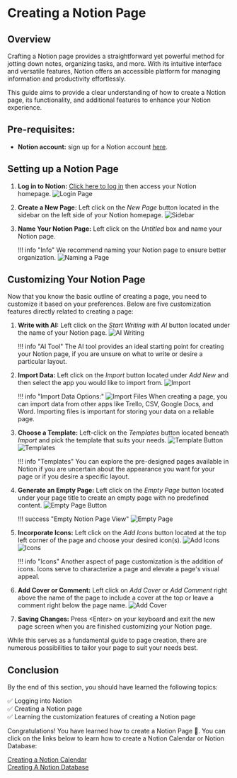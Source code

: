 # Creating a Notion Page

## Overview

Crafting a Notion page provides a straightforward yet powerful method for jotting down notes, organizing tasks, and more. With its intuitive interface and versatile features, Notion offers an accessible platform for managing information and productivity effortlessly.

This guide aims to provide a clear understanding of how to create a Notion page, its functionality, and additional features to enhance your Notion experience.

## Pre-requisites:
  - **Notion account:** sign up for a Notion account [here](https://www.notion.so/signup).

## Setting up a Notion Page

1. **Log in to Notion:** [Click here to log in](https://www.notion.so/login) then access your Notion homepage.
    ![Login Page](assets/Login.png)

2. **Create a New Page:** Left click on the *New Page* button located in the sidebar on the left side of your Notion homepage.
    ![Sidebar](assets/PageSideBar.png)

3. **Name Your Notion Page:** Left click on the *Untitled* box and name your Notion page.

    !!! info "Info"
        We recommend naming your Notion page to ensure better organization.
    ![Naming a Page](assets/namePage.png)


## Customizing Your Notion Page
Now that you know the basic outline of creating a page, you need to customize it based on your preferences. Below are five customization features directly related to creating a page:


1. **Write with AI:** Left click on the *Start Writing with AI* button located under the name of your Notion page.
    ![AI Writing](assets/AIWriting.png)

    !!! info "AI Tool"
        The AI tool provides an ideal starting point for creating your Notion page, if you are unsure on what to write or desire a particular layout.

2. **Import Data:** Left click on the *Import* button located under *Add New* and then select the app you would like to import from.
    ![Import](assets/CreateAPage.png)

    !!! info "Import Data Options:"
         ![Import Files](assets/ImportFiles.png)
         When creating a page, you can import data from other apps like Trello, CSV, Google Docs, and Word. Importing files is important for storing your data on a reliable page.

3. **Choose a Template:** Left-click on the *Templates* button located beneath *Import* and pick the template that suits your needs.
    ![Template Button](assets/template.png)
    ![Templates](assets/Templates.png)

    !!! info "Templates"
        You can explore the pre-designed pages available in Notion if you are uncertain about the appearance you want for your page or if you desire a specific layout.

4. **Generate an Empty Page:** Left click on the *Empty Page* button located under your page title to create an empty page with no predefined content.
    ![Empty Page Button](assets/CreateAPage.png)

    !!! success "Empty Notion Page View"
        ![Empty Page](assets/EmptyPage.png)

5. **Incorporate Icons:** Left click on the *Add Icons* button located at the top left corner of the page and choose your desired icon(s).
    ![Add Icons](assets/AddIcon.png)
    ![Icons](assets/Icons.png)

    !!! info "Icons"
          Another aspect of page customization is the addition of icons. Icons serve to characterize a page and elevate a page's visual appeal.

6. **Add Cover or Comment:** Left click on *Add Cover* or *Add Comment* right above the name of the page to include a cover at the top or leave a comment right below the page name.
   ![Add Cover](assets/CreateAPage.png)

7. **Saving Changes:** Press &lt;Enter&gt; on your keyboard and exit the new page screen when you are finished customizing your Notion page.

While this serves as a fundamental guide to page creation, there are numerous possibilities to tailor your page to suit your needs best.

## Conclusion

By the end of this section, you should have learned the following topics:

✅ Logging into Notion  
✅ Creating a Notion page  
✅ Learning the customization features of creating a Notion page  

Congratulations! You have learned how to create a Notion Page 🥳. You can click on the links below to learn how to create a Notion Calendar or Notion Database: 

[Creating a Notion Calendar](Annabelle-createACalendar.md)  
[Creating A Notion Database](Evann-createADatabase.md)